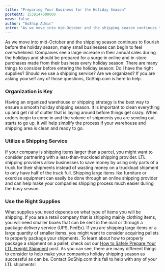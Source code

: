 ```yaml
---
title: "Preparing Your Business for the Holiday Season"
postedAt: 1539147609000
news: false
author: "GoShip Admin"
intro: "As we move into mid-October and the shipping season continues to flourish before the holiday season, many small businesses can begin to feel overwhelmed. Companies see a large increase in their annual sales during the holidays and should be prepared for a surge in online and in-store purchases made from their business every holiday season. There are many things to consider before entering the holiday season: Do I have the right supplies? Should we use a shipping service? Are we organized? If you are asking "
---
```

As we move into mid-October and the shipping season continues to flourish before the holiday season, many small businesses can begin to feel overwhelmed. Companies see a large increase in their annual sales during the holidays and should be prepared for a surge in online and in-store purchases made from their business every holiday season. There are many things to consider before entering the holiday season: Do I have the right supplies? Should we use a shipping service? Are we organized? If you are asking yourself any of those questions, GoShip.com is here to help.

### Organization is Key

Having an organized warehouse or shipping strategy is the best way to ensure a smooth holiday shipping season. It is important to clean everything up and get rid of clutter that is laying around before things get crazy. When orders begin to come in and the volume of shipments you are sending out starts to go up, it will help simplify the process if your warehouse and shipping area is clean and ready to go.

### Utilize a Shipping Service

If your company is shipping items larger than a parcel, you might want to consider partnering with a less-than-truckload shipping provider. LTL shipping providers allow businesses to save money by using only parts of a truck for their shipments instead of wasting money on a truckload shipment to only have half of the truck full. Shipping large items like furniture or exercise equipment can easily be done through an online shipping provider and can help make your companies shipping process much easier during the busy season.

### **Use the Right Supplies**

What supplies you need depends on what type of items you will be shipping. If you are a retail company that is shipping mainly clothing items, you will need smaller boxes that can be sent in the mail or through a package delivery service (UPS, FedEx). If you are shipping large items or a large quantity of smaller items, you might want to consider acquiring pallets to properly package your shipments. To learn about how to properly package a shipment on a pallet, check out our [How to Safely Prepare Your LTL Freight Shipment](https://www.goship.com/blog/how-to-safely-prepare-your-ltl-freight-shipment/) post. As you can see, there are many different things to consider to help make your companies holiday shipping season as successful as can be. Contact GoShip.com this fall to help with any of your LTL shipments!

